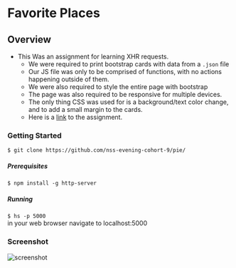 # Favorite Places
## Overview
* This Was an assignment for learning XHR requests.
  * We were required to print bootstrap cards with data from a `.json` file
  * Our JS file was only to be comprised of functions, with no actions happening outside of them.
  * We were also required to style the entire page with bootstrap
  * The page was also required to be responsive for multiple devices.
  * The only thing CSS was used for is a background/text color change, and to add a small margin to the cards.
   * Here is a [link](https://github.com/nss-nightclass-projects/exercise-vault/blob/master/xhr_favorite_places.md) to the assignment.
   
### Getting Started
`$ git clone https://github.com/nss-evening-cohort-9/pie/`

##### Prerequisites
`$ npm install -g http-server`

##### Running
`$ hs -p 5000`  
in your web browser navigate to localhost:5000

    
### Screenshot
![screenshot](https://github.com/KeithRWalker/favoritePlaces/blob/master/imgs/screenshotFinal.jpg?raw=true)
